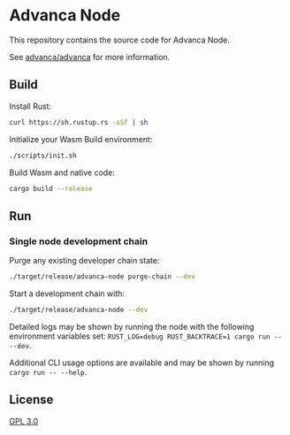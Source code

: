 # Advanca Node

This repository contains the source code for Advanca Node.

See [advanca/advanca](https://github.com/advanca/advanca) for more information.

## Build

Install Rust:

```bash
curl https://sh.rustup.rs -sSf | sh
```

Initialize your Wasm Build environment:

```bash
./scripts/init.sh
```

Build Wasm and native code:

```bash
cargo build --release
```

## Run

### Single node development chain

Purge any existing developer chain state:

```bash
./target/release/advanca-node purge-chain --dev
```

Start a development chain with:

```bash
./target/release/advanca-node --dev
```

Detailed logs may be shown by running the node with the following environment variables set: `RUST_LOG=debug RUST_BACKTRACE=1 cargo run -- --dev`.

Additional CLI usage options are available and may be shown by running `cargo run -- --help`.

## License

[GPL 3.0](./LICENSE)